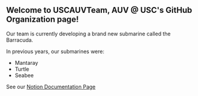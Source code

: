 ## Welcome to USCAUVTeam, AUV @ USC's GitHub Organization page!

Our team is currently developing a brand new submarine called the Barracuda.

In previous years, our submarines were:
- Mantaray
- Turtle
- Seabee

See our [Notion Documentation Page](https://www.notion.so/ced8f9c020e3471ba380e26c9c43d7da)
